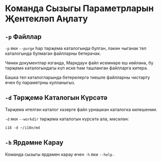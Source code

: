 # Команда Сызыгы Параметрларын Җентекләп Аңлату

## `-p` Файллар

`-p` яки `--purge` һәр тәрҗемә каталогында булган, ләкин чыганак тел каталогында булмаган файлларны бетерәчәк.

Чөнки документлар язганда, Маркдаун файл исемнәре еш көйләнә, бу тәрҗемә каталогындагы күп иске һәм ташланган файлларга китерә.

Башка тел каталогларында бетерелергә тиешле файлларны чистарту өчен бу параметрны кулланыгыз.

## `-d` Тәрҗемә Каталогын Күрсәтә

Тәрҗемә ителгән каталог хәзерге файл урнашкан каталогка килешенми.

`-d` яки `--workdir` тәрҗемә каталогын күрсәтә ала, мәсәлән:

```
i18 -d ~/i18n/md
```

## `-h` Ярдәмне Карау

Команда сызыгы ярдәмен карау өчен `-h` яки `--help` .